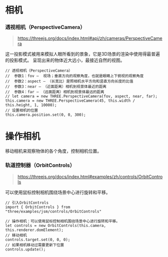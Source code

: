 # 相机

### 透视相机（PerspectiveCamera）

> https://threejs.org/docs/index.html#api/zh/cameras/PerspectiveCamera

这一投影模式被用来模拟人眼所看到的景象，它是3D场景的渲染中使用得最普遍的投影模式。
呈现出来的物体近大远小，最接近自然的视图。

```
// 透视相机（PerspectiveCamera）
//  参数1：fov —  视场；垂直方向的观察角度，也就是眼睛上下俯视的观察角度
//  参数2：aspect — （长宽比）是照相机水平方向和竖直方向长度的比值
//  参数3：near — （近面距离）相机到视景体最近的距离
//  参数4：far — （远面距离）相机到视景体最远的距离
// let camera = new THREE.PerspectiveCamera(fov, aspect, near, far);
this.camera = new THREE.PerspectiveCamera(45, this.width / this.height, 1, 10000);
// 设置相机的位置
this.camera.position.set(0, 0, 300);
```

# 操作相机

移动相机来观察物体的各个角度，控制相机位置。

### 轨道控制器（OrbitControls）

> https://threejs.org/docs/index.html#examples/zh/controls/OrbitControls

可以使用鼠标控制相机围绕场景中心进行旋转和平移。

```
// 引入OrbitControls
import { OrbitControls } from "three/examples/jsm/controls/OrbitControls"
```

```
// 操作相机：可以使用鼠标控制相机围绕场景中心进行旋转和平移。
let controls = new OrbitControls(this.camera, this.renderer.domElement);
// 移动相机
controls.target.set(0, 0, 0);
// 如果相机移动过需要更新下位置
controls.update();
```

